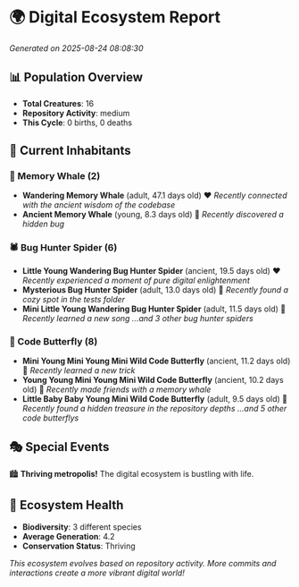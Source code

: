 # 🌍 Digital Ecosystem Report
*Generated on 2025-08-24 08:08:30*

## 📊 Population Overview
- **Total Creatures**: 16
- **Repository Activity**: medium
- **This Cycle**: 0 births, 0 deaths

## 👥 Current Inhabitants

### 🐋 Memory Whale (2)
- **Wandering Memory Whale** (adult, 47.1 days old) ❤️
  *Recently connected with the ancient wisdom of the codebase*
- **Ancient Memory Whale** (young, 8.3 days old) 💚
  *Recently discovered a hidden bug*

### 🕷️ Bug Hunter Spider (6)
- **Little Young Wandering Bug Hunter Spider** (ancient, 19.5 days old) ❤️
  *Recently experienced a moment of pure digital enlightenment*
- **Mysterious Bug Hunter Spider** (adult, 13.0 days old) 💛
  *Recently found a cozy spot in the tests folder*
- **Mini Little Young Wandering Bug Hunter Spider** (adult, 11.5 days old) 💛
  *Recently learned a new song*
  *...and 3 other bug hunter spiders*

### 🦋 Code Butterfly (8)
- **Mini Young Mini Young Mini Wild Code Butterfly** (ancient, 11.2 days old) 💛
  *Recently learned a new trick*
- **Young Young Mini Young Mini Wild Code Butterfly** (ancient, 10.2 days old) 💛
  *Recently made friends with a memory whale*
- **Little Baby Baby Young Mini Wild Code Butterfly** (adult, 9.5 days old) 💛
  *Recently found a hidden treasure in the repository depths*
  *...and 5 other code butterflys*

## 🎭 Special Events

🏙️ **Thriving metropolis!** The digital ecosystem is bustling with life.

## 🔬 Ecosystem Health
- **Biodiversity**: 3 different species
- **Average Generation**: 4.2
- **Conservation Status**: Thriving

*This ecosystem evolves based on repository activity. More commits and interactions create a more vibrant digital world!*
